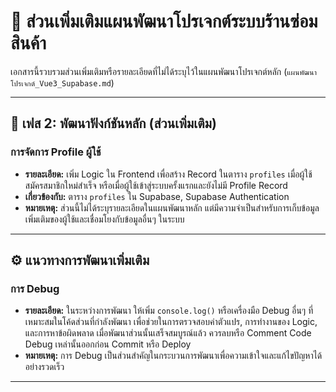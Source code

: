 # 📝 ส่วนเพิ่มเติมแผนพัฒนาโปรเจกต์ระบบร้านซ่อมสินค้า

เอกสารนี้รวบรวมส่วนเพิ่มเติมหรือรายละเอียดที่ไม่ได้ระบุไว้ในแผนพัฒนาโปรเจกต์หลัก (`แผนพัฒนาโปรเจกต์_Vue3_Supabase.md`)

---

## 🔹 เฟส 2: พัฒนาฟังก์ชันหลัก (ส่วนเพิ่มเติม)

### การจัดการ Profile ผู้ใช้

*   **รายละเอียด:** เพิ่ม Logic ใน Frontend เพื่อสร้าง Record ในตาราง `profiles` เมื่อผู้ใช้สมัครสมาชิกใหม่สำเร็จ หรือเมื่อผู้ใช้เข้าสู่ระบบครั้งแรกและยังไม่มี Profile Record
*   **เกี่ยวข้องกับ:** ตาราง `profiles` ใน Supabase, Supabase Authentication
*   **หมายเหตุ:** ส่วนนี้ไม่ได้ระบุรายละเอียดในแผนพัฒนาหลัก แต่มีความจำเป็นสำหรับการเก็บข้อมูลเพิ่มเติมของผู้ใช้และเชื่อมโยงกับข้อมูลอื่นๆ ในระบบ

---

## ⚙️ แนวทางการพัฒนาเพิ่มเติม

### การ Debug

*   **รายละเอียด:** ในระหว่างการพัฒนา ให้เพิ่ม `console.log()` หรือเครื่องมือ Debug อื่นๆ ที่เหมาะสมในโค้ดส่วนที่กำลังพัฒนา เพื่อช่วยในการตรวจสอบค่าตัวแปร, การทำงานของ Logic, และการหาข้อผิดพลาด เมื่อพัฒนาส่วนนั้นเสร็จสมบูรณ์แล้ว ควรลบหรือ Comment Code Debug เหล่านั้นออกก่อน Commit หรือ Deploy
*   **หมายเหตุ:** การ Debug เป็นส่วนสำคัญในกระบวนการพัฒนาเพื่อความเข้าใจและแก้ไขปัญหาได้อย่างรวดเร็ว

---



